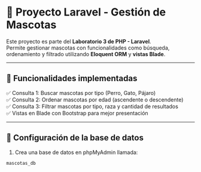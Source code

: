 # 🐾 Proyecto Laravel - Gestión de Mascotas

Este proyecto es parte del **Laboratorio 3 de PHP - Laravel**.  
Permite gestionar mascotas con funcionalidades como búsqueda, ordenamiento y filtrado utilizando **Eloquent ORM** y **vistas Blade**.

---

## 📌 Funcionalidades implementadas

✅ Consulta 1: Buscar mascotas por tipo (Perro, Gato, Pájaro)  
✅ Consulta 2: Ordenar mascotas por edad (ascendente o descendente)  
✅ Consulta 3: Filtrar mascotas por tipo, raza y cantidad de resultados  
✅ Vistas en Blade con Bootstrap para mejor presentación

---

## 🐘 Configuración de la base de datos

1. Crea una base de datos en phpMyAdmin llamada:

```text
mascotas_db
